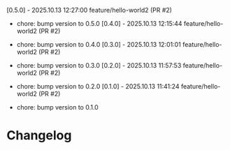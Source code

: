 [0.5.0] - 2025.10.13 12:27:00 feature/hello-world2 (PR #2)

- chore: bump version to 0.5.0
[0.4.0] - 2025.10.13 12:15:44 feature/hello-world2 (PR #2)

- chore: bump version to 0.4.0
[0.3.0] - 2025.10.13 12:01:01 feature/hello-world2 (PR #2)

- chore: bump version to 0.3.0
[0.2.0] - 2025.10.13 11:57:53 feature/hello-world2 (PR #2)

- chore: bump version to 0.2.0
[0.1.0] - 2025.10.13 11:41:24 feature/hello-world2 (PR #2)

- chore: bump version to 0.1.0
# Changelog
